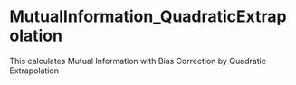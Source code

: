 # MutualInformation_QuadraticExtrapolation
This calculates Mutual Information with Bias Correction by Quadratic Extrapolation
